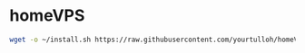 # homeVPS

```bash
wget -o ~/install.sh https://raw.githubusercontent.com/yourtulloh/homeVPS/master/install.sh && bash install.sh
```